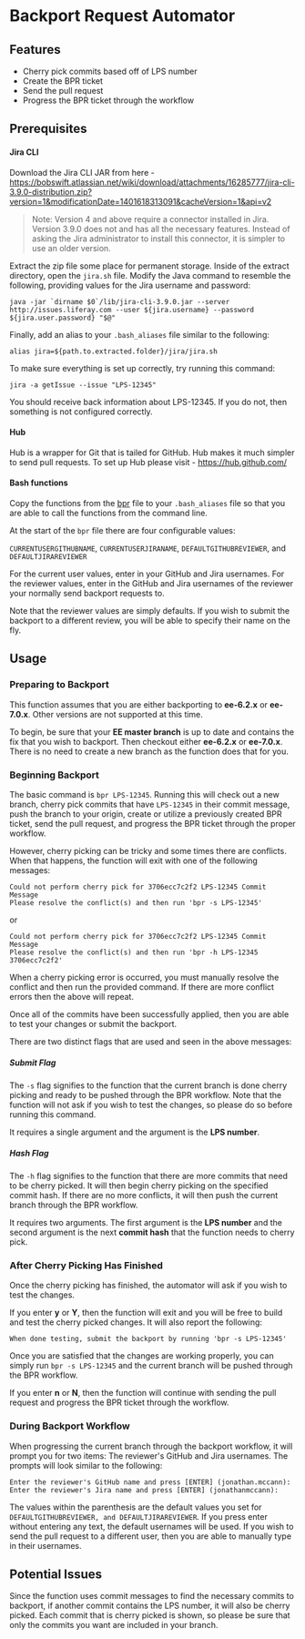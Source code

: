 # Backport Request Automator

## Features

* Cherry pick commits based off of LPS number
* Create the BPR ticket
* Send the pull request
* Progress the BPR ticket through the workflow

## Prerequisites

#### Jira CLI

Download the Jira CLI JAR from here - https://bobswift.atlassian.net/wiki/download/attachments/16285777/jira-cli-3.9.0-distribution.zip?version=1&modificationDate=1401618313091&cacheVersion=1&api=v2

> Note: Version 4 and above require a connector installed in Jira. Version 3.9.0 does not and has all the necessary features. Instead of asking the Jira administrator to install this connector, it is simpler to use an older version.

Extract the zip file some place for permanent storage. Inside of the extract directory, open the ```jira.sh``` file. Modify the Java command to resemble the following, providing values for the Jira username and password:

```java -jar `dirname $0`/lib/jira-cli-3.9.0.jar --server http://issues.liferay.com --user ${jira.username} --password ${jira.user.password} "$@"```

Finally, add an alias to your ```.bash_aliases``` file similar to the following:

```alias jira=${path.to.extracted.folder}/jira/jira.sh```

To make sure everything is set up correctly, try running this command:

```jira -a getIssue --issue "LPS-12345"```

You should receive back information about LPS-12345. If you do not, then something is not configured correctly.

#### Hub

Hub is a wrapper for Git that is tailed for GitHub. Hub makes it much simpler to send pull requests. To set up Hub please visit - https://hub.github.com/

#### Bash functions

Copy the functions from the [bpr](https://github.com/jonathanmccann/backport-automator/blob/master/bpr) file to your ```.bash_aliases``` file so that you are able to call the functions from the command line.

At the start of the ```bpr``` file there are four configurable values:

```CURRENTUSERGITHUBNAME```, ```CURRENTUSERJIRANAME```, ```DEFAULTGITHUBREVIEWER```, and ```DEFAULTJIRAREVIEWER```

For the current user values, enter in your GitHub and Jira usernames. For the reviewer values, enter in the GitHub and Jira usernames of the reviewer your normally send backport requests to.

Note that the reviewer values are simply defaults. If you wish to submit the backport to a different review, you will be able to specify their name on the fly.

## Usage

### Preparing to Backport

This function assumes that you are either backporting to **ee-6.2.x** or **ee-7.0.x**. Other versions are not supported at this time.

To begin, be sure that your **EE master branch** is up to date and contains the fix that you wish to backport. Then checkout either **ee-6.2.x** or **ee-7.0.x**. There is no need to create a new branch as the function does that for you.

### Beginning Backport

The basic command is ```bpr LPS-12345```. Running this will check out a new branch, cherry pick commits that have ```LPS-12345``` in their commit message, push the branch to your origin, create or utilize a previously created BPR ticket, send the pull request, and progress the BPR ticket through the proper workflow.

However, cherry picking can be tricky and some times there are conflicts. When that happens, the function will exit with one of the following messages:

```
Could not perform cherry pick for 3706ecc7c2f2 LPS-12345 Commit Message
Please resolve the conflict(s) and then run 'bpr -s LPS-12345'
```

or

```
Could not perform cherry pick for 3706ecc7c2f2 LPS-12345 Commit Message
Please resolve the conflict(s) and then run 'bpr -h LPS-12345 3706ecc7c2f2'
```

When a cherry picking error is occurred, you must manually resolve the conflict and then run the provided command. If there are more conflict errors then the above will repeat.

Once all of the commits have been successfully applied, then you are able to test your changes or submit the backport.

There are two distinct flags that are used and seen in the above messages:

##### Submit Flag

The ```-s``` flag signifies to the function that the current branch is done cherry picking and ready to be pushed through the BPR workflow. Note that the function will not ask if you wish to test the changes, so please do so before running this command.

It requires a single argument and the argument is the **LPS number**.

##### Hash Flag

The ```-h``` flag signifies to the function that there are more commits that need to be cherry picked. It will then begin cherry picking on the specified commit hash. If there are no more conflicts, it will then push the current branch through the BPR workflow.

It requires two arguments. The first argument is the **LPS number** and the second argument is the next **commit hash** that the function needs to cherry pick.

### After Cherry Picking Has Finished

Once the cherry picking has finished, the automator will ask if you wish to test the changes.

If you enter **y** or **Y**, then the function will exit and you will be free to build and test the cherry picked changes. It will also report the following:

```
When done testing, submit the backport by running 'bpr -s LPS-12345'
```

Once you are satisfied that the changes are working properly, you can simply run ```bpr -s LPS-12345``` and the current branch will be pushed through the BPR workflow.

If you enter **n** or **N**, then the function will continue with sending the pull request and progress the BPR ticket through the workflow.

### During Backport Workflow

When progressing the current branch through the backport workflow, it will prompt you for two items: The reviewer's GitHub and Jira usernames. The prompts will look similar to the following:

```
Enter the reviewer's GitHub name and press [ENTER] (jonathan.mccann): 
Enter the reviewer's Jira name and press [ENTER] (jonathanmccann): 
```

The values within the parenthesis are the default values you set for ```DEFAULTGITHUBREVIEWER, and DEFAULTJIRAREVIEWER```. If you press enter without entering any text, the default usernames will be used. If you wish to send the pull request to a different user, then you are able to manually type in their usernames.

## Potential Issues

Since the function uses commit messages to find the necessary commits to backport, if another commit contains the LPS number, it will also be cherry picked. Each commit that is cherry picked is shown, so please be sure that only the commits you want are included in your branch.